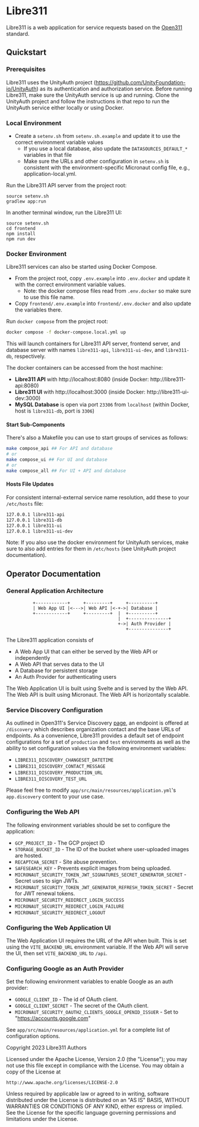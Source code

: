 # Libre311

Libre311 is a web application for service requests based on the [Open311](https://www.open311.org) standard.

## Quickstart
### Prerequisites
Libre311 uses the UnityAuth project (https://github.com/UnityFoundation-io/UnityAuth) as its
authentication and authorization service. Before running Libre311, make sure the UnityAuth
service is up and running.
Clone the UnityAuth project and follow the instructions in that repo to run the UnityAuth
service either locally or using Docker.

### Local Environment
* Create a `setenv.sh` from `setenv.sh.example` and update it to use the correct environment
  variable values
   - If you use a local database, also update the `DATASOURCES_DEFAULT_*` variables in that file 
   - Make sure the URLs and other configuration in `setenv.sh` is consistent with the
     environment-specific Micronaut config file, e.g., application-local.yml.

Run the Libre311 API server from the project root:
```shell
source setenv.sh
gradlew app:run
```

In another terminal window, run the Libre311 UI:
```shell
source setenv.sh
cd frontend
npm install
npm run dev
```

### Docker Environment
Libre311 services can also be started using Docker Compose.
* From the project root, copy `.env.example` into `.env.docker` and update it with the correct
  environment variable values.
  - Note: the docker compose files read from `.env.docker` so make sure to use this file name.
* Copy `frontend/.env.example` into `frontend/.env.docker` and also update the variables there.

Run `docker compose` from the project root:
```sh
docker compose -f docker-compose.local.yml up
```
This will launch containers for Libre311 API server, frontend server, and database server with
names `libre311-api`, `libre311-ui-dev`, and `libre311-db`, respectively.

The docker containers can be accessed from the host machine:
- **Libre311 API** with http://localhost:8080 (inside Docker: http://libre311-api:8080)
- **Libre311 UI** with http://localhost:3000 (inside Docker: http://libre311-ui-dev:3000)
- **MySQL Database** is open via port `23306` from `localhost`
    (within Docker, host is `libre311-db`, port is `3306`)

#### Start Sub-Components
There's also a Makefile you can use to start groups of services as follows:
```sh
make compose_api ## For API and database
# or
make compose_ui ## For UI and database
# or
make compose_all ## For UI + API and database
```

#### Hosts File Updates
For consistent internal-external service name resolution, add these to your `/etc/hosts` file:

```txt
127.0.0.1 libre311-api
127.0.0.1 libre311-db
127.0.0.1 libre311-ui
127.0.0.1 libre311-ui-dev
```
Note: If you also use the docker environment for UnityAuth services, make sure to also add
entries for them in `/etc/hosts` (see UnityAuth project documentation).

## Operator Documentation

### General Application Architecture

              +------------+     +---------+     +----------+
              | Web App UI |<--->| Web API |<-+->| Database |
              +------------+     +---------+  |  +----------+
                                              |  +---------------+
                                              +->| Auth Provider |
                                                 +---------------+

The Libre311 application consists of

- A Web App UI that can either be served by the Web API or independently
- A Web API that serves data to the UI
- A Database for persistent storage
- An Auth Provider for authenticating users

The Web Application UI is built using Svelte and is served by the Web API.
The Web API is built using Micronaut.
The Web API is horizontally scalable.

### Service Discovery Configuration

As outlined in Open311's Service Discovery [page](https://wiki.open311.org/Service_Discovery), an endpoint is offered
at `/discovery` which describes organization contact and the base URLs of endpoints.
As a convenience, Libre311 provides a default set of endpoint configurations for a set
of `production` and `test` environments as well as the ability to set
configuration values via the following environment variables:

- `LIBRE311_DISCOVERY_CHANGESET_DATETIME`
- `LIBRE311_DISCOVERY_CONTACT_MESSAGE`
- `LIBRE311_DISCOVERY_PRODUCTION_URL`
- `LIBRE311_DISCOVERY_TEST_URL`

Please feel free to modify `app/src/main/resources/application.yml`'s `app.discovery`
content to your use case.

### Configuring the Web API

The following environment variables should be set to configure the application:

- `GCP_PROJECT_ID` - The GCP project ID
- `STORAGE_BUCKET_ID` - The ID of the bucket where user-uploaded images are hosted.
- `RECAPTCHA_SECRET` - Site abuse prevention.
- `SAFESEARCH_KEY` - Prevents explicit images from being uploaded.
- `MICRONAUT_SECURITY_TOKEN_JWT_SIGNATURES_SECRET_GENERATOR_SECRET` - Secret uses to sign JWTs.
- `MICRONAUT_SECURITY_TOKEN_JWT_GENERATOR_REFRESH_TOKEN_SECRET` - Secret for JWT renewal tokens.
- `MICRONAUT_SECURITY_REDIRECT_LOGIN_SUCCESS`
- `MICRONAUT_SECURITY_REDIRECT_LOGIN_FAILURE`
- `MICRONAUT_SECURITY_REDIRECT_LOGOUT`

### Configuring the Web Application UI

The Web Application UI requires the URL of the API when built.
This is set using the `VITE_BACKEND_URL` environment variable.
If the Web API will serve the UI, then set `VITE_BACKEND_URL` to `/api`.

### Configuring Google as an Auth Provider

Set the following environment variables to enable Google as an auth provider:

- `GOOGLE_CLIENT_ID` - The id of OAuth client.
- `GOOGLE_CLIENT_SECRET` - The secret of the OAuth client.
- `MICRONAUT_SECURITY_OAUTH2_CLIENTS_GOOGLE_OPENID_ISSUER` - Set to "https://accounts.google.com"

See `app/src/main/resources/application.yml` for a complete list of configuration options.

Copyright 2023 Libre311 Authors

Licensed under the Apache License, Version 2.0 (the "License");
you may not use this file except in compliance with the License.
You may obtain a copy of the License at

    http://www.apache.org/licenses/LICENSE-2.0

Unless required by applicable law or agreed to in writing, software
distributed under the License is distributed on an "AS IS" BASIS,
WITHOUT WARRANTIES OR CONDITIONS OF ANY KIND, either express or implied.
See the License for the specific language governing permissions and
limitations under the License.
